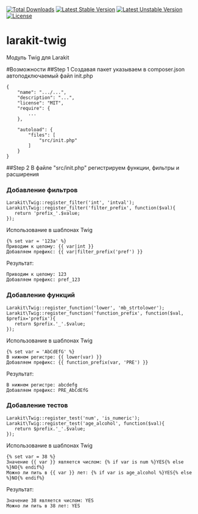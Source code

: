 [![Total Downloads](https://poser.pugx.org/larakit/lk-twig/d/total.svg)](https://packagist.larakit.ru/packages/larakit/lk-twig)
[![Latest Stable Version](https://poser.pugx.org/larakit/lk-twig/v/stable.svg)](https://packagist.larakit.ru/packages/larakit/lk-twig)
[![Latest Unstable Version](https://poser.pugx.org/larakit/lk-twig/v/unstable.svg)](https://packagist.larakit.ru/packages/larakit/lk-twig)
[![License](https://poser.pugx.org/larakit/lk-twig/license.svg)](https://packagist.larakit.ru/packages/larakit/lk-twig)
# larakit-twig
Модуль Twig для Larakit

#Возможности
##Step 1
Создавая пакет указываем в composer.json автоподключаемый файл init.php
~~~
{
    "name": ".../...",
    "description": "...",
    "license": "MIT",
    "require": {
        ...
    },

    "autoload": {
        "files": [
			"src/init.php"
        ]
    }
}
~~~

##Step 2
В файле "src/init.php" регистрируем функции, фильтры и расширения

### Добавление фильтров
~~~
Larakit\Twig::register_filter('int', 'intval');
Larakit\Twig::register_filter('filter_prefix', function($val){
   return 'prefix_'.$value;
});
~~~
Использование в шаблонах Twig
~~~
{% set var = '123a' %}
Приводим к целому: {{ var|int }}
Добавляем префикс: {{ var|filter_prefix('pref') }}
~~~
Результат:
~~~
Приводим к целому: 123
Добавляем префикс: pref_123
~~~

### Добавление функций 
~~~
Larakit\Twig::register_function('lower', 'mb_strtolower');
Larakit\Twig::register_function('function_prefix', function($val, $prefix='prefix'){
   return $prefix.'_'.$value;
});
~~~
Использование в шаблонах Twig
~~~
{% set var = 'AbCdEfG' %}
В нижнем регистре: {{ lower(var) }}
Добавляем префикс: {{ function_prefix(var, 'PRE') }}
~~~
Результат:
~~~
В нижнем регистре: abcdefg 
Добавляем префикс: PRE_AbCdEfG
~~~

### Добавление тестов  
~~~
Larakit\Twig::register_test('num', 'is_numeric');
Larakit\Twig::register_test('age_alcohol', function($val){
   return $prefix.'_'.$value;
});
~~~
Использование в шаблонах Twig
~~~
{% set var = 38 %}
Значение {{ var }} является числом: {% if var is num %}YES{% else %}NO{% endif%}
Можно ли пить в {{ var }} лет: {% if var is age_alcohol %}YES{% else %}NO{% endif%}
~~~
Результат:
~~~
Значение 38 является числом: YES
Можно ли пить в 38 лет: YES
~~~